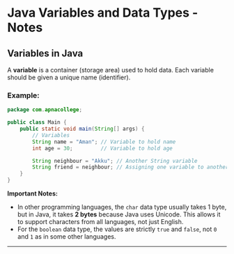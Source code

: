 # Java Variables and Data Types - Notes

## Variables in Java

A **variable** is a container (storage area) used to hold data. Each variable should be given a unique name (identifier).

### Example:
```java
package com.apnacollege;

public class Main {
    public static void main(String[] args) {
        // Variables
        String name = "Aman"; // Variable to hold name
        int age = 30;         // Variable to hold age

        String neighbour = "Akku"; // Another String variable
        String friend = neighbour; // Assigning one variable to another
    }
}
```

**Important Notes:**
- In other programming languages, the `char` data type usually takes 1 byte, but in Java, it takes **2 bytes** because Java uses Unicode. This allows it to support characters from all languages, not just English.
- For the `boolean` data type, the values are strictly `true` and `false`, not `0` and `1` as in some other languages.

---
